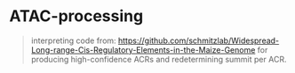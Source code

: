 # ATAC-processing
> interpreting code from: https://github.com/schmitzlab/Widespread-Long-range-Cis-Regulatory-Elements-in-the-Maize-Genome for producing high-confidence ACRs and redetermining summit per ACR.
